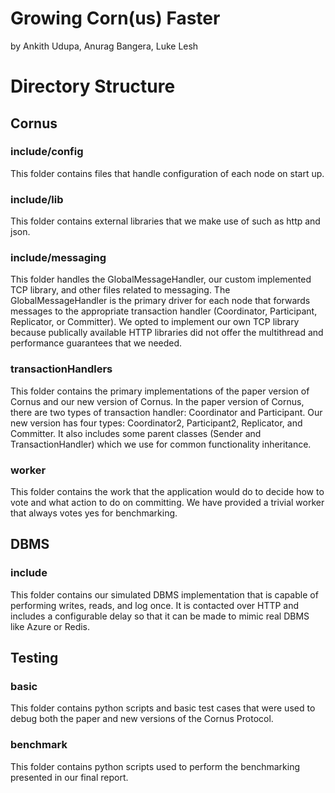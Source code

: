 # Growing Corn(us) Faster

by Ankith Udupa, Anurag Bangera, Luke Lesh

# Directory Structure

## Cornus

### include/config

This folder contains files that handle configuration of each node on start up.

### include/lib

This folder contains external libraries that we make use of such as http and json.

### include/messaging

This folder handles the GlobalMessageHandler, our custom implemented TCP library, and other files related to messaging. The GlobalMessageHandler is the primary driver for each node that forwards messages to the appropriate transaction handler (Coordinator, Participant, Replicator, or Committer). We opted to implement our own TCP library because publically available HTTP libraries did not offer the multithread and performance guarantees that we needed.

### transactionHandlers

This folder contains the primary implementations of the paper version of Cornus and our new version of Cornus. In the paper version of Cornus, there are two types of transaction handler: Coordinator and Participant. Our new version has four types: Coordinator2, Participant2, Replicator, and Committer. It also includes some parent classes (Sender and TransactionHandler) which we use for common functionality inheritance.

### worker

This folder contains the work that the application would do to decide how to vote and what action to do on committing. We have provided a trivial worker that always votes yes for benchmarking.

## DBMS

### include

This folder contains our simulated DBMS implementation that is capable of performing writes, reads, and log once. It is contacted over HTTP and includes a configurable delay so that it can be made to mimic real DBMS like Azure or Redis.

## Testing

### basic

This folder contains python scripts and basic test cases that were used to debug both the paper and new versions of the Cornus Protocol.

### benchmark

This folder contains python scripts used to perform the benchmarking presented in our final report.
